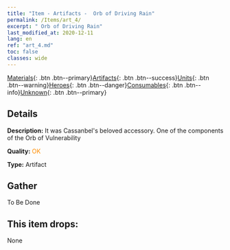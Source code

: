 ```yaml
---
title: "Item - Artifacts -  Orb of Driving Rain"
permalink: /Items/art_4/
excerpt: " Orb of Driving Rain"
last_modified_at: 2020-12-11
lang: en
ref: "art_4.md"
toc: false
classes: wide
---
```

 [Materials](/Items/){: .btn .btn--primary}[Artifacts](/Items/Artifacts/){: .btn .btn--success}[Units](/Items/Units/){: .btn .btn--warning}[Heroes](/Items/Heroes/){: .btn .btn--danger}[Consumables](/Items/Consumables/){: .btn .btn--info}[Unknown](/Items/Unknown/){: .btn .btn--primary}

## Details
 **Description:** It was Cassanbel's beloved accessory. One of the components of the Orb of Vulnerability

 **Quality:** <span style="color: #FF8C00">OK</span>

 **Type:** Artifact

## Gather

  To Be Done

## This item drops:

  None

